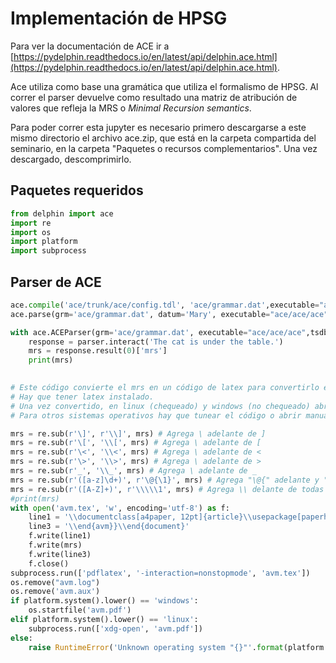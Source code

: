 # Implementación de HPSG

Para ver la documentación de ACE ir a [https://pydelphin.readthedocs.io/en/latest/api/delphin.ace.html](https://pydelphin.readthedocs.io/en/latest/api/delphin.ace.html).

Ace utiliza como base una gramática que utiliza el formalismo de HPSG. Al correr el parser devuelve como resultado una matriz de atribución de valores que refleja la MRS o *Minimal Recursion semantics*. 

Para poder correr esta jupyter es necesario primero descargarse a este mismo directorio el archivo ace.zip, que está en la carpeta compartida del seminario, en la carpeta "Paquetes o recursos complementarios". Una vez descargado, descomprimirlo.

## Paquetes requeridos


```python
from delphin import ace
import re
import os  
import platform                                                                                     
import subprocess
```

## Parser de ACE


```python
ace.compile('ace/trunk/ace/config.tdl', 'ace/grammar.dat',executable="ace/ace/ace")
ace.parse(grm='ace/grammar.dat', datum='Mary', executable="ace/ace/ace",full_forest=True,tsdbinfo=False)
```


```python
with ace.ACEParser(grm='ace/grammar.dat', executable="ace/ace/ace",tsdbinfo=False,full_forest=True) as parser:
    response = parser.interact('The cat is under the table.')
    mrs = response.result(0)['mrs']
    print(mrs)
    
```


```python
# Este código convierte el mrs en un código de latex para convertirlo en una avm. 
# Hay que tener latex instalado.
# Una vez convertido, en linux (chequeado) y windows (no chequeado) abre el pdf.
# Para otros sistemas operativos hay que tunear el código o abrir manualmente.

mrs = re.sub(r'\]', r'\\]', mrs) # Agrega \ adelante de ]
mrs = re.sub(r'\[', '\\[', mrs) # Agrega \ adelante de [
mrs = re.sub(r'\<', '\\<', mrs) # Agrega \ adelante de <
mrs = re.sub(r'\>', '\\>', mrs) # Agrega \ adelante de >
mrs = re.sub(r'_', '\\_', mrs) # Agrega \ adelante de _
mrs = re.sub(r'([a-z]\d+)', r'\@{\1}', mrs) # Agrega "\@{" adelante y "}" atrás de cada secuencia "[a-z]\d+"
mrs = re.sub(r'([A-Z]+)', r'\\\\\1', mrs) # Agrega \\ delante de todas las secuencias de mayúsculas (esto hay que restringirlo para que sea solo en los casos en que no hay un [ antes)
#print(mrs)
with open('avm.tex', 'w', encoding='utf-8') as f:
    line1 = '\\documentclass[a4paper, 12pt]{article}\\usepackage[paperheight=30cm, paperwidth=50cm, tmargin=0.5cm, bmargin=0.5cm, lmargin=0.5cm, rmargin=0.5cm]{geometry}\\usepackage[utf8]{inputenc}\\usepackage[T1]{fontenc}\\usepackage[spanish]{babel}\\usepackage[normalem]{ulem}\\usepackage{lmodern}\\usepackage{graphicx, avm}\\begin{document}\\resizebox{48cm}{!}{\\begin{avm}'
    line3 = '\\end{avm}}\\end{document}'
    f.write(line1)
    f.write(mrs)
    f.write(line3)
    f.close()
subprocess.run(['pdflatex', '-interaction=nonstopmode', 'avm.tex'])
os.remove("avm.log")
os.remove('avm.aux')
if platform.system().lower() == 'windows':
    os.startfile('avm.pdf')
elif platform.system().lower() == 'linux':
    subprocess.run(['xdg-open', 'avm.pdf'])
else:
    raise RuntimeError('Unknown operating system "{}"'.format(platform.system()))
```


```python

```
